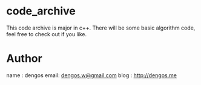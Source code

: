 code_archive
============


This code archive is major in c++. There will be some basic algorithm code, feel free to check out if you like.


Author
============
name :   dengos
email:   dengos.w@gmail.com
blog :   http://dengos.me
